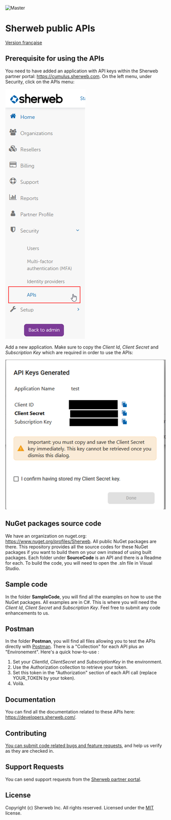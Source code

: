 ![Master](https://github.com/sherweb/Public-Apis/workflows/Master/badge.svg)

# Sherweb public APIs

[Version française](LISEZMOI.md)

## Prerequisite for using the APIs

You need to have added an application with API keys within the Sherweb partner portal: https://cumulus.sherweb.com. On the left menu, under Security, click on the APIs menu:

![Menu in partner portal to create API keys](docs/ApiKeysMenu.png)

Add a new application. Make sure to copy the *Client Id*, *Client Secret* and *Subscription Key* which are required in order to use the APIs:

![Windows to copy over all the required information to connect to the APIs](docs/ApiInformations.png)

## NuGet packages source code

We have an organization on nuget.org: https://www.nuget.org/profiles/Sherweb. All public NuGet packages are there. This repository provides all the source codes for these NuGet packages if you want to build them on your own instead of using built packages. Each folder under **SourceCode** is an API and there is a Readme for each. To build the code, you will need to open the .sln file in Visual Studio.

## Sample code

In the folder **SampleCode**, you will find all the examples on how to use the NuGet packages. All examples are in C#. This is where you will need the *Client Id*, *Client Secret* and *Subscription Key*. Feel free to submit any code enhancements to us.

## Postman
In the folder **Postman**, you will find all files allowing you to test the APIs directly with [Postman](https://www.postman.com/). There is a "Collection" for each API plus an "Environement". Here's a quick how-to-use :
1. Set your *ClientId*, *ClientSecret* and *SubscriptionKey* in the environment.
2. Use the Authorization collection to retrieve your token.
3. Set this token in the "Authorization" section of each API call (replace YOUR_TOKEN by your token).
4. Voilà.

## Documentation

You can find all the documentation related to these APIs here: https://developers.sherweb.com/.

## Contributing

[You can submit code related bugs and feature requests](https://github.com/sherweb/Public-Apis/issues), and help us verify as they are checked in.

## Support Requests

You can send support requests from the  [Sherweb partner portal](https://cumulus.sherweb.com/nexus/redirect/support?ticket=new).

## License

Copyright (c) Sherweb Inc. All rights reserved.
Licensed under the [MIT](LICENSE.txt) license.

